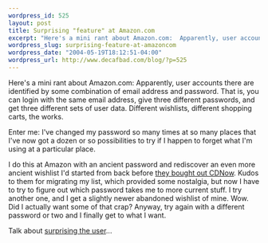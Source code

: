 ```yaml
--- 
wordpress_id: 525
layout: post
title: Surprising "feature" at Amazon.com
excerpt: "Here's a mini rant about Amazon.com:  Apparently, user accounts there are identified by some combination of email address and password.  That is, you can login with the same email address, give three different passwords, and get three different sets of user data.  Different wishlists, different shopping carts, the works."
wordpress_slug: surprising-feature-at-amazoncom
wordpress_date: "2004-05-19T18:12:51-04:00"
wordpress_url: http://www.decafbad.com/blog/?p=525
---
```

Here's a mini rant about Amazon.com:  Apparently, user accounts there are identified by some combination of email address and password.  That is, you can login with the same email address, give three different passwords, and get three different sets of user data.  Different wishlists, different shopping carts, the works.

Enter me:  I've changed my password so many times at so many places that I've now got a dozen or so possibilities to try if I happen to forget what I'm using at a particular place.  

I do this at Amazon with an ancient password and rediscover an even more ancient wishlist I'd started from back before [they bought out CDNow][cdnow].  Kudos to them for migrating my list, which provided some nostalgia, but now I have to try to figure out which password takes me to more current stuff.  I try another one, and I get a slightly newer abandoned wishlist of mine.  Wow.  Did I actually want some of that crap?  Anyway, try again with a different password or two and I finally get to what I want.

Talk about [surprising the user][surprise]...

[surprise]: http://www.faqs.org/docs/artu/ch11s01.html
[cdnow]: http://news.com.com/2100-1023-976008.html
